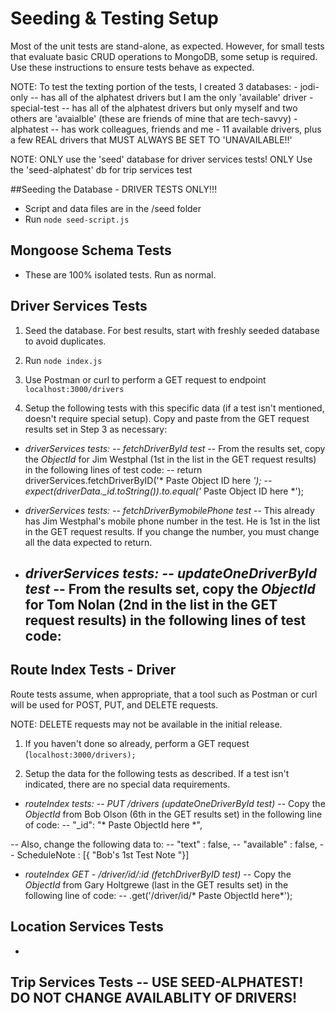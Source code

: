 # Seeding & Testing Setup

Most of the unit tests are stand-alone, as expected. However, for small tests that
evaluate basic CRUD operations to MongoDB, some setup is required. Use these instructions
to ensure tests behave as expected.

NOTE: To test the texting portion of the tests, I created 3 databases:
       - jodi-only -- has all of the alphatest drivers but I am the only 'available' driver
       - special-test -- has all of the alphatest drivers but only myself and two others
                       are 'avaialble' (these are friends of mine that are tech-savvy)
       - alphatest -- has work colleagues, friends and me - 11 available drivers, plus a few REAL drivers that MUST ALWAYS BE SET TO 
                      'UNAVAILABLE!!'              


NOTE:  ONLY use the 'seed' database for driver services tests!
       ONLY Use the 'seed-alphatest' db for trip services test

##Seeding the Database - DRIVER TESTS ONLY!!!
 - Script and data files are in the /seed folder
 - Run ```node seed-script.js```

## Mongoose Schema Tests
- These are 100% isolated tests. Run as normal.

## Driver Services Tests
1. Seed the database. For best results, start with freshly seeded database to avoid duplicates.

2. Run ```node index.js```

3. Use Postman or curl to perform a GET request to endpoint ```localhost:3000/drivers```

4. Setup the following tests with this specific data (if a test isn't mentioned, doesn't require special setup). Copy and paste from the GET request results set in Step 3 as necessary:

- *driverServices tests: -- fetchDriverById test*
-- From the results set, copy the *ObjectId* for Jim Westphal (1st in the list in the GET request results) in the following lines of test code:
    -- return driverServices.fetchDriverByID('* Paste Object ID here *');
    -- expect(driverData._id.toString()).to.equal('* Paste Object ID here *');

- *driverServices tests: -- fetchDriverBymobilePhone test*
-- This already has Jim Westphal's mobile phone number in the test. He is 1st in the list in the GET request results. If you change the number, you must change all the data expected to return.

- *driverServices tests: -- updateOneDriverById test*
-- From the results set, copy the *ObjectId* for Tom Nolan (2nd in the list in the GET request results) in the following lines of test code:
  --



## Route Index Tests - Driver
Route tests assume, when appropriate, that a tool such as Postman or curl will be used
for POST, PUT, and DELETE requests.

NOTE: DELETE requests may not be available in the initial release.

1. If you haven't done so already, perform a GET request (```localhost:3000/drivers);```

2. Setup the data for the following tests as described. If a test isn't indicated, there are no special data requirements.
- *routeIndex tests: -- PUT /drivers (updateOneDriverById test)*
-- Copy the *ObjectId* from Bob Olson (6th in the GET results set) in the following line of code:
-- "_id": "* Paste ObjectId here *",

-- Also, change the following data to:
-- "text" : false,
-- "available" : false,
-- ScheduleNote : [{ "Bob's 1st Test Note "}]  

- *routeIndex GET - /driver/id/:id (fetchDriverByID test)*
-- Copy the *ObjectId* from Gary Holtgrewe (last in the GET results set) in the following line of code:
-- .get('/driver/id/* Paste ObjectId here*');




## Location Services Tests
-

## Trip Services Tests  -- USE SEED-ALPHATEST! DO NOT CHANGE AVAILABLITY OF DRIVERS!
